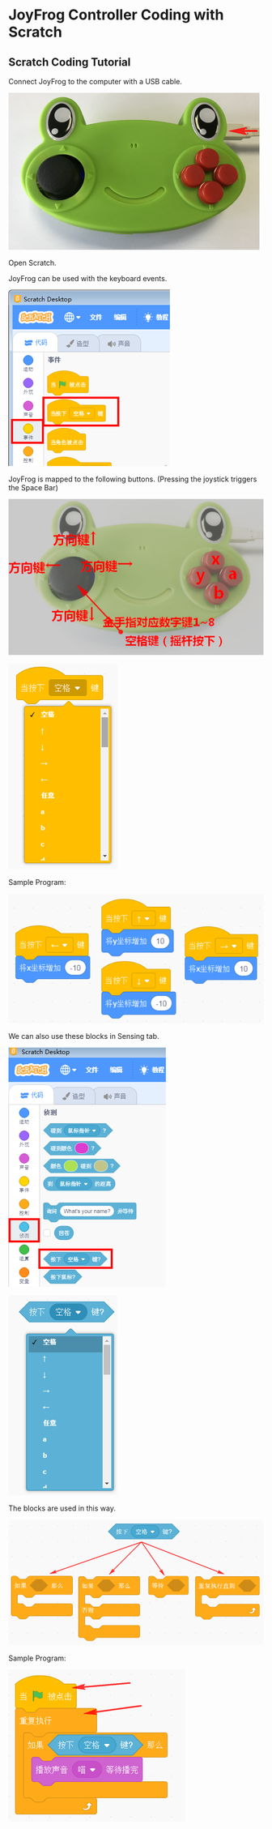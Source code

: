# JoyFrog Controller Coding with Scratch

## Scratch Coding Tutorial

Connect JoyFrog to the computer with a USB cable.

![](../images/joyfrogcon.png)

Open Scratch.

JoyFrog can be used with the keyboard events.

![](../images/joyfrog19.png)

JoyFrog is mapped to the following buttons. (Pressing the joystick triggers the Space Bar)

![](../images/joyfrog_2p3.png)

![](../images/joyfrog20.png)

Sample Program:

![](../images/joyfrog25.png)

We can also use these blocks in Sensing tab.

![](../images/joyfrog21.png)

![](../images/joyfrog22.png)

The blocks are used in this way.

![](../images/joyfrog23.png)

Sample Program:

![](../images/joyfrog24.png)
